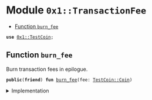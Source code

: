 
<a name="0x1_TransactionFee"></a>

# Module `0x1::TransactionFee`



-  [Function `burn_fee`](#0x1_TransactionFee_burn_fee)


<pre><code><b>use</b> <a href="TestCoin.md#0x1_TestCoin">0x1::TestCoin</a>;
</code></pre>



<a name="0x1_TransactionFee_burn_fee"></a>

## Function `burn_fee`

Burn transaction fees in epilogue.


<pre><code><b>public</b>(<b>friend</b>) <b>fun</b> <a href="TransactionFee.md#0x1_TransactionFee_burn_fee">burn_fee</a>(fee: <a href="TestCoin.md#0x1_TestCoin_Coin">TestCoin::Coin</a>)
</code></pre>



<details>
<summary>Implementation</summary>


<pre><code><b>public</b>(<b>friend</b>) <b>fun</b> <a href="TransactionFee.md#0x1_TransactionFee_burn_fee">burn_fee</a>(fee: Coin) {
    <a href="TestCoin.md#0x1_TestCoin_burn_gas">TestCoin::burn_gas</a>(fee);
}
</code></pre>



</details>
